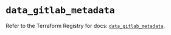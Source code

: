 # `data_gitlab_metadata`

Refer to the Terraform Registry for docs: [`data_gitlab_metadata`](https://registry.terraform.io/providers/gitlabhq/gitlab/16.8.1/docs/data-sources/metadata).
